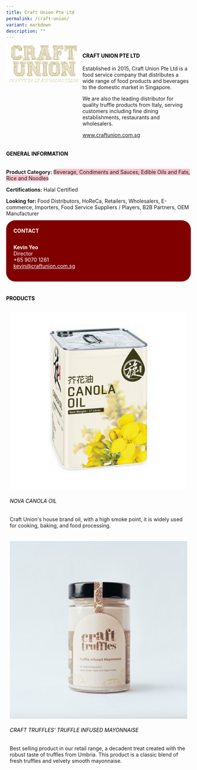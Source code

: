 ```yaml
---
title: Craft Union Pte Ltd
permalink: /craft-union/
variant: markdown
description: ""
---
```

<div class="flex-paragraph">
	<div style="display: flex; flex-wrap: wrap;" class="flex-container">
		<div style="flex: 1 1 40%; display: block;" class="card sgds">
			<img src="/images/Craft%20Union/craft_union_logo.png">
		</div>
		<div style="flex: 1 1 58%; display: block; margin-left: 3px" class="card-sgds">
			<h4 style="text-transform: uppercase; color: black;"><b>Craft Union Pte Ltd</b></h4>
			<p>Established in 2015, Craft Union Pte Ltd is a food service company that distributes a wide range of food products and beverages to the domestic market in Singapore.</p>
			<p>We are also the leading distributor for quality truffle products from Italy, serving customers including fine dining establishments, restaurants and wholesalers.</p>
			<p><a target="_blank" href="https://www.craftunion.com.sg">www.craftunion.com.sg</a></p>
		</div>
	</div>
</div>

<h4 style="text-transform: uppercase; color: black;">
	<b>General Information</b>
</h4>
<div style="display: flex; flex-wrap: wrap;" class="flex-container">
	<div style="flex: 1 1 65%; display: block; align-self: stretch" class="card sgds">
		<div class="flex-paragraph">
			<p>
				<b>Product Category: </b>
				<span style="background-color: pink; border-radius: 10px;">Beverage, Condiments and Sauces, Edible Oils and Fats, Rice and Noodles</span>
			</p>
			<p>
				<b>Certifications: </b>Halal Certified
			</p>
			<p style="margin-bottom: 10px;">
				<b>Looking for: </b>Food Distributors, HoReCa, Retailers, Wholesalers, E-commerce, Importers, Food Service Suppliers / Players, B2B Partners, OEM Manufacturer
			</p>
		</div>
	</div>
	<div style="flex: 1 1 35%; padding: 10px; display: block; background-color: maroon; border-radius: 25px; align-self: center;" class="card sgds">
		<h4 style="color: white; margin-top: 10px; margin-left: 10px;">CONTACT</h4>
		<div class="flex-paragraph">
			<p style="padding: 10px; color: white;">
				<b>Kevin Yeo</b>
				<br>Director<br>+65 9070 1261<br>
				<a style="color: white;" href="mailto:kevin@craftunion.com.sg">kevin@craftunion.com.sg</a>
			</p>
		</div>
	</div>
</div>
<br>
<h4 style="text-transform: uppercase; color: black;">
	<b>Products</b>
</h4>
<div style="display: flex; flex-wrap: wrap;">
	<div style="flex: 1 1 47%; margin: 10px; display: block;" class="card sgds">
		<div style="display: block;" class="flex-image">
			<img src="/images/Craft%20Union/craft_union_product_01.jpg">
		</div>
		<div class="flex-paragraph">
			<h6 style="text-transform: uppercase; color: black;">Nova Canola Oil</h6>
			<p>Craft Union's house brand oil, with a high smoke point, it is widely used for cooking, baking, and food processing.</p>
		</div>
	</div>
	<div style="flex: 1 1 47%; margin: 10px; display: block;" class="card sgds">
		<div style="display: block;" class="flex-image">
			<img src="/images/Craft%20Union/craft_union_product_02.jpg">
		</div>
		<div class="flex-paragraph">
			<h6 style="text-transform: uppercase; color: black;">Craft Truffles' Truffle Infused Mayonnaise</h6>
			<p>Best selling product in our retail range, a decadent treat created with the robust taste of truffles from Umbria. This product is a classic blend of fresh truffles and velvety smooth mayonnaise.</p>
		</div>
	</div>
</div>